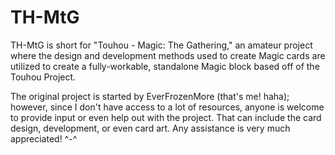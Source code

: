 TH-MtG
======

TH-MtG is short for "Touhou - Magic: The Gathering,"
an amateur project where the design and development
methods used to create Magic cards are utilized to
create a fully-workable, standalone Magic block
based off of the Touhou Project.

The original project is started by EverFrozenMore 
(that's me! haha); however, since I don't have 
access to a lot of resources, anyone is welcome 
to provide input or even help out with the 
project.  That can include the card design, 
development, or even card art.  Any assistance 
is very much appreciated! ^-^
